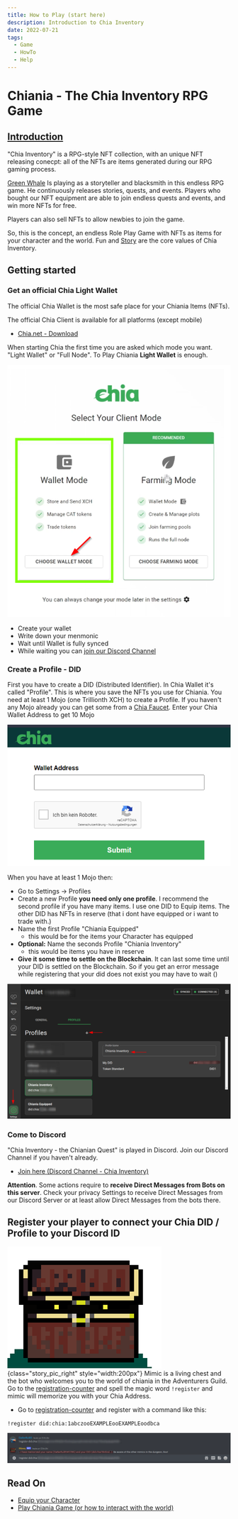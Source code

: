 ```yaml
---
title: How to Play (start here)
description: Introduction to Chia Inventory
date: 2022-07-21
tags:
  - Game
  - HowTo
  - Help
---
```




# Chiania - The Chia Inventory RPG Game

## [Introduction](https://discordapp.com/channels/994949585657143296/995478713561001984/995479550848933930)

"Chia Inventory" is a RPG-style NFT collection, with an unique NFT releasing conecpt: all of the NFTs are items generated during our RPG gaming process.
 
[Green Whale](https://twitter.com/mrcic3) Is playing as a storyteller and blacksmith in this endless RPG game. He continuously releases stories, quests, and events. Players who bought our NFT equipment are able to join endless quests and events, and win more NFTs for free.

Players can also sell NFTs to allow newbies to join the game.

So, this is the concept, an endless Role Play Game with NFTs as items for your character and the world. Fun and [Story](story/01_monsters_appear.md) are the core values of Chia Inventory.

## Getting started

### Get an official Chia Light Wallet

The official Chia Wallet is the most safe place for your Chiania Items (NFTs).

The official Chia Client is available for all platforms (except mobile)
- [Chia.net - Download](https://www.chia.net/download/)

When starting Chia the first time you are asked which mode you want. "Light Wallet" or "Full Node". To Play Chiania **Light Wallet** is enough.

![](include/chia_wallet_mode.png)

- Create your wallet
- Write down your menmonic
- Wait until Wallet is fully synced
- While waiting you can [join our Discord Channel](https://discord.gg/8JmQ9Wu5aF)

### Create a Profile - DID

First you have to create a DID (Distributed Identifier). In Chia Wallet it's called "Profile". This is where you save the NFTs you use for Chiania. You need at least 1 Mojo (one Trillionth XCH) to create a Profile. If you haven't any Mojo already you can get some from a [Chia Faucet](https://faucet.chia.net/). Enter your Chia Wallet Address to get 10 Mojo

![](include/chia_faucet.png)

When you have at least 1 Mojo then:

- Go to Settings -> Profiles
- Create a new Profile **you need only one profile**. I recommend the second profile if you have many items. I use one DID to Equip items. The other DID has NFTs in reserve (that i dont have equipped or i want to trade with.)
- Name the first Profile "Chiania Equipped"
    - this would be for the items your Character has equipped
- **Optional:** Name the seconds Profile "Chiania Inventory"
    - this would be items you have in reserve
- **Give it some time to settle on the Blockchain**. It can last some time until your DID is settled on the Blockchain. So if you get an error message while registering that your did does not exist you may have to wait ()


![](include/2022-07-27-13-27-10.png)

### Come to Discord

"Chia Inventory - the Chianian Quest" is played in Discord. Join our Discord Channel if you haven't already.

- [Join here (Discord Channel - Chia Inventory)](https://discord.gg/8JmQ9Wu5aF)

 **Attention**. Some actions require to **receive Direct Messages from Bots on this server**. Check your privacy Settings to receive Direct Messages from our Discord Server or at least allow Direct Messages from the bots there.

## Register your player to connect your Chia DID / Profile to your Discord ID

![](include/chiania-mimic.png){class="story_pic_right" style="width:200px"}
Mimic is a living chest and the bot who welcomes you to the world of chiania in the Adventurers Guild. Go to the [registration-counter](https://discord.com/channels/994949585657143296/1000344248312397854) and spell the magic word `!register` and mimic will memorize you with your Chia Address. 

- Go to [registration-counter](https://discord.com/channels/994949585657143296/1000344248312397854) and register with a command like this:

```text
!register did:chia:1abczooEXAMPLEooEXAMPLEoodbca
```

![](include/2022-07-27-13-31-22.png)

## Read On

- [Equip your Character](how_to/10_equip_your_char.md)
- [Play Chiania Game (or how to interact with the world)](how_to/20_play_game.md)